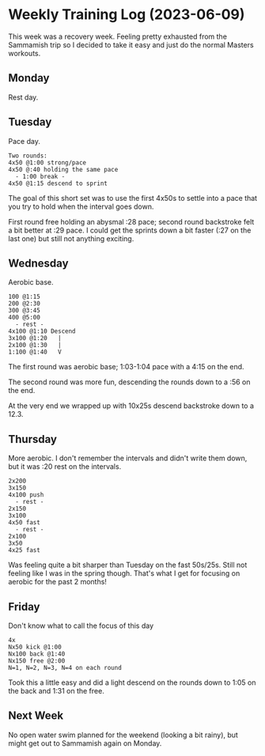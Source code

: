 # Weekly Training Log (2023-06-09)
This week was a recovery week. Feeling pretty exhausted from the Sammamish trip so I decided to take it easy and just do the normal Masters workouts.

## Monday
Rest day.

## Tuesday
Pace day.

    Two rounds:
    4x50 @1:00 strong/pace
    4x50 @:40 holding the same pace
      - 1:00 break -
    4x50 @1:15 descend to sprint

The goal of this short set was to use the first 4x50s to settle into a pace that you try to hold when the interval goes down.

First round free holding an abysmal :28 pace; second round backstroke felt a bit better at :29 pace. I could get the sprints down a bit faster (:27 on the last one) but still not anything exciting.

## Wednesday
Aerobic base.

    100 @1:15
    200 @2:30
    300 @3:45
    400 @5:00
      - rest -
    4x100 @1:10 Descend
    3x100 @1:20   |
    2x100 @1:30   |
    1:100 @1:40   V

The first round was aerobic base; 1:03-1:04 pace with a 4:15 on the end.

The second round was more fun, descending the rounds down to a :56 on the end.

At the very end we wrapped up with 10x25s descend backstroke down to a 12.3.

## Thursday
More aerobic. I don't remember the intervals and didn't write them down, but it was :20 rest on the intervals.

    2x200
    3x150
    4x100 push
      - rest -
    2x150
    3x100
    4x50 fast
      - rest -
    2x100
    3x50
    4x25 fast

Was feeling quite a bit sharper than Tuesday on the fast 50s/25s. Still not feeling like I was in the spring though. That's what I get for focusing on aerobic for the past 2 months!

## Friday
Don't know what to call the focus of this day

    4x
    Nx50 kick @1:00
    Nx100 back @1:40
    Nx150 free @2:00
    N=1, N=2, N=3, N=4 on each round

Took this a little easy and did a light descend on the rounds down to 1:05 on the back and 1:31 on the free.

## Next Week
No open water swim planned for the weekend (looking a bit rainy), but might get out to Sammamish again on Monday.
